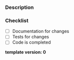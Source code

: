 ### Description
<!--
Please describe what changes are being made.
-->

<!--
If you resolve any issues in this PR,
Please add `Resolves #<issue number>` lines
at the end of this section.

For example, when you resolve issue 20 and 23 in this PR,
you should add following lines.

Resolves #20
Resolves #23
-->

### Checklist
<!--
Place `-` in the box if the one is irrelevant to this PR.
You can check the item by placing `x` in the box.
-->
- [ ] Documentation for changes
- [ ] Tests for changes
- [ ] Code is completed

<!-- Do not delete the following line -->
**template version: 0**

